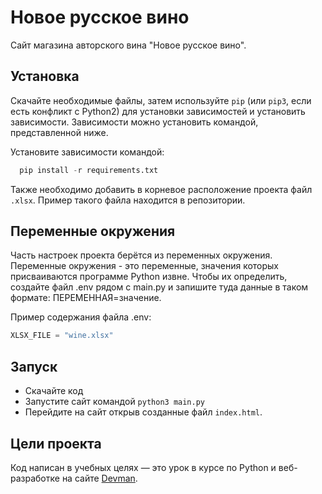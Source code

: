 # Новое русское вино

Сайт магазина авторского вина "Новое русское вино".


## Установка
Скачайте необходимые файлы, затем используйте `pip` (или `pip3`, если есть конфликт с Python2) для установки зависимостей и установить зависимости. Зависимости можно установить командой, представленной ниже.

Установите зависимости командой:
```python
  pip install -r requirements.txt
```
Также необходимо добавить в корневое расположение проекта файл `.xlsx`. Пример такого файла находится в репозитории.


## Переменные окружения
Часть настроек проекта берётся из переменных окружения. 
Переменные окружения - это переменные, значения которых присваиваются программе Python извне.
Чтобы их определить, создайте файл .env рядом с main.py и запишите туда данные в таком формате: ПЕРЕМЕННАЯ=значение.

Пример содержания файла .env:

```python
XLSX_FILE = "wine.xlsx"
```


## Запуск

- Скачайте код
- Запустите сайт командой `python3 main.py`
- Перейдите на сайт открыв созданные файл `index.html`.


## Цели проекта

Код написан в учебных целях — это урок в курсе по Python и веб-разработке на сайте [Devman](https://dvmn.org).
